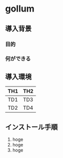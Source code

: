 # gollum

## 導入背景

### 目的

### 何ができる

## 導入環境

| TH1 | TH2 |
----|---- 
| TD1 | TD3 |
| TD2 | TD4 |

## インストール手順

1. hoge
1. hoge
1. hoge